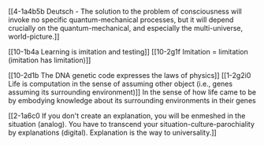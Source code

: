 [[4-1a4b5b Deutsch - The solution to the problem of consciousness will invoke no specific quantum-mechanical processes, but it will depend crucially on the quantum-mechanical, and especially the multi-universe, world-picture.]]

[[10-1b4a Learning is imitation and testing]]
[[10-2g1f Imitation = limitation (imitation has limitation)]]

[[10-2d1b The DNA genetic code expresses the laws of physics]]
[[1-2g2i0 Life is computation in the sense of assuming other object (i.e., genes assuming its surrounding environment)]]
In the sense of how life came to be by embodying knowledge about its surrounding environments in their genes

[[2-1a6c0 If you don't create an explanation, you will be enmeshed in the situation (analog). You have to transcend your situation-culture-parochiality by explanations (digital). Explanation is the way to universality.]]